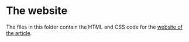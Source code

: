 # The website

The files in this folder contain the HTML and CSS code for the [website of the article](https://vfillis.github.io/out-of-area-placements/). 
